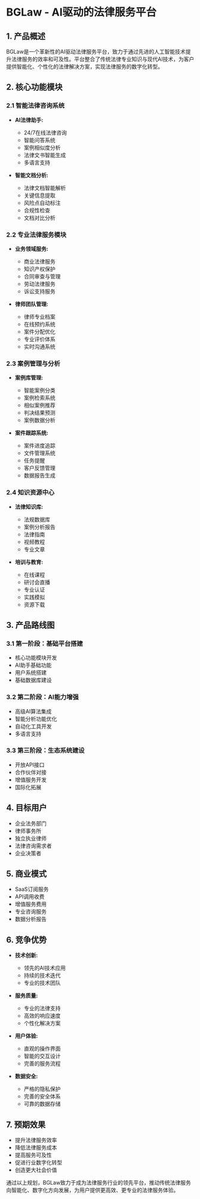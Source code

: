 # BGLaw - AI驱动的法律服务平台

## 1. 产品概述

BGLaw是一个革新性的AI驱动法律服务平台，致力于通过先进的人工智能技术提升法律服务的效率和可及性。平台整合了传统法律专业知识与现代AI技术，为客户提供智能化、个性化的法律解决方案，实现法律服务的数字化转型。

## 2. 核心功能模块

### 2.1 智能法律咨询系统

* **AI法律助手:**
  * 24/7在线法律咨询
  * 智能问答系统
  * 案例相似度分析
  * 法律文书智能生成
  * 多语言支持

* **智能文档分析:**
  * 法律文档智能解析
  * 关键信息提取
  * 风险点自动标注
  * 合规性检查
  * 文档对比分析

### 2.2 专业法律服务模块

* **业务领域服务:**
  * 商业法律服务
  * 知识产权保护
  * 合同审查与管理
  * 劳动法律服务
  * 诉讼支持服务

* **律师团队管理:**
  * 律师专业档案
  * 在线预约系统
  * 案件分配优化
  * 专业评价体系
  * 实时沟通系统

### 2.3 案例管理与分析

* **案例库管理:**
  * 智能案例分类
  * 案例检索系统
  * 相似案例推荐
  * 判决结果预测
  * 案例数据分析

* **案件跟踪系统:**
  * 案件进度追踪
  * 文件管理系统
  * 任务提醒
  * 客户反馈管理
  * 数据报告生成

### 2.4 知识资源中心

* **法律知识库:**
  * 法规数据库
  * 案例分析报告
  * 法律指南
  * 视频教程
  * 专业文章

* **培训与教育:**
  * 在线课程
  * 研讨会直播
  * 专业认证
  * 实践模拟
  * 资源下载

## 3. 产品路线图

### 3.1 第一阶段：基础平台搭建
* 核心功能模块开发
* AI助手基础功能
* 用户系统搭建
* 基础数据库建设

### 3.2 第二阶段：AI能力增强
* 高级AI算法集成
* 智能分析功能优化
* 自动化工具开发
* 多语言支持

### 3.3 第三阶段：生态系统建设
* 开放API接口
* 合作伙伴对接
* 增值服务开发
* 国际化拓展

## 4. 目标用户

* 企业法务部门
* 律师事务所
* 独立执业律师
* 法律咨询需求者
* 企业决策者

## 5. 商业模式

* SaaS订阅服务
* API调用收费
* 增值服务费用
* 专业咨询服务
* 数据分析报告

## 6. 竞争优势

* **技术创新:**
  * 领先的AI技术应用
  * 持续的技术迭代
  * 专业的技术团队

* **服务质量:**
  * 专业的法律支持
  * 高效的响应速度
  * 个性化解决方案

* **用户体验:**
  * 直观的操作界面
  * 智能的交互设计
  * 完善的服务流程

* **数据安全:**
  * 严格的隐私保护
  * 完善的安全体系
  * 可靠的数据存储

## 7. 预期效果

* 提升法律服务效率
* 降低法律服务成本
* 提高服务可及性
* 促进行业数字化转型
* 创造更大社会价值

通过以上规划，BGLaw致力于成为法律服务行业的领先平台，推动传统法律服务向智能化、数字化方向发展，为用户提供更高效、更专业的法律服务体验。
